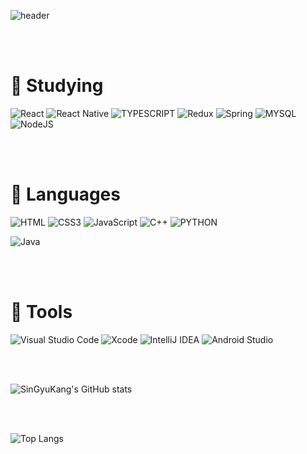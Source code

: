 ![header](https://capsule-render.vercel.app/api?type=wave&color=auto&height=300&section=header&text=singyuKang%20&fontSize=90)

<br />
<br />


# 🔭 Studying
![React](https://img.shields.io/badge/react-%2320232a.svg?style=for-the-badge&logo=react&logoColor=%2361DAFB)
![React Native](https://img.shields.io/badge/react_native-%2320232a.svg?style=for-the-badge&logo=react&logoColor=%2361DAFB)
![TYPESCRIPT](https://img.shields.io/badge/TypeScript-007ACC?style=for-the-badge&logo=typescript&logoColor=white)
![Redux](https://img.shields.io/badge/redux-%23593d88.svg?style=for-the-badge&logo=redux&logoColor=white)
![Spring](https://img.shields.io/badge/spring-%236DB33F.svg?style=for-the-badge&logo=spring&logoColor=white)
![MYSQL](https://img.shields.io/badge/MySQL-00000F?style=for-the-badge&logo=mysql&logoColor=white)
![NodeJS](https://img.shields.io/badge/node.js-6DA55F?style=for-the-badge&logo=node.js&logoColor=white)

<br />
<br />


# 🌱 Languages
![HTML](https://img.shields.io/badge/HTML-239120?style=for-the-badge&logo=html5&logoColor=white)
![CSS3](https://img.shields.io/badge/CSS-239120?&style=for-the-badge&logo=css3&logoColor=white)
![JavaScript](https://img.shields.io/badge/javascript-%23323330.svg?style=for-the-badge&logo=javascript&logoColor=%23F7DF1E)
  ![C++](https://img.shields.io/badge/c++-%2300599C.svg?style=for-the-badge&logo=c%2B%2B&logoColor=white)
  ![PYTHON](https://img.shields.io/badge/Python-3776AB?style=for-the-badge&logo=python&logoColor=white)
  
  ![Java](https://img.shields.io/badge/java-%23ED8B00.svg?style=for-the-badge&logo=java&logoColor=white)
  
<br />
<br />




# 💬 Tools
![Visual Studio Code](https://img.shields.io/badge/Visual%20Studio%20Code-0078d7.svg?style=for-the-badge&logo=visual-studio-code&logoColor=white)
![Xcode](https://img.shields.io/badge/Xcode-007ACC?style=for-the-badge&logo=Xcode&logoColor=white)
![IntelliJ IDEA](https://img.shields.io/badge/IntelliJIDEA-000000.svg?style=for-the-badge&logo=intellij-idea&logoColor=white)
![Android Studio](https://img.shields.io/badge/Android%20Studio-3DDC84.svg?style=for-the-badge&logo=android-studio&logoColor=white)

<br />
<br />

![SinGyuKang's GitHub stats](https://github-readme-stats.vercel.app/api?username=singyuKang&show_icons=true&theme=tokyonight)



<br />
<br />

![Top Langs](https://github-readme-stats.vercel.app/api/top-langs/?username=singyuKang&layout=compact&theme=tokyonight)



<!--
**singyuKang/singyuKang** is a ✨ _special_ ✨ repository because its `README.md` (this file) appears on your GitHub profile.

Here are some ideas to get you started:

https://dev.to/envoy_/150-badges-for-github-pnk //img

- 🔭 I’m currently working on ...
- 🌱 I’m currently learning ...
- 👯 I’m looking to collaborate on ...
- 🤔 I’m looking for help with ...
- 💬 Ask me about ...
- 📫 How to reach me: ...
- 😄 Pronouns: ...
- ⚡ Fun fact: ...
-->
